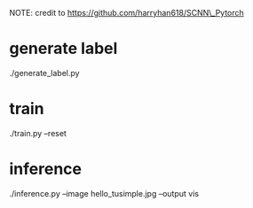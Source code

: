 NOTE: credit to https://github.com/harryhan618/SCNN\_Pytorch

# generate label

./generate\_label.py

# train

./train.py –reset

# inference

./inference.py –image hello\_tusimple.jpg –output vis
